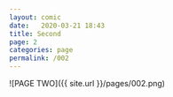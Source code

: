 ```yaml
---
layout: comic
date:   2020-03-21 18:43
title: Second
page: 2
categories: page
permalink: /002
---
```

![PAGE TWO]({{ site.url }}/pages/002.png)